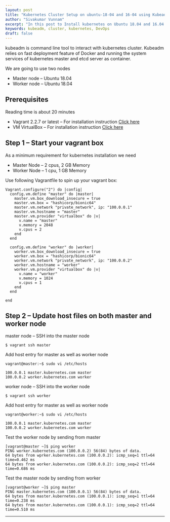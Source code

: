 ```yaml
---
layout: post
title: "Kubernetes Cluster Setup on ubuntu-18-04 and 16-04 using Kubeadm"
author: "Sivakumar Vunnam"
excerpt: "In this post to Install kubernetes on Ubuntu 18.04 and 16.04 we are going to create Kubernetes cluster along with kubeadm on Ubuntu 18.04"
keywords: kubeadm, cluster, kubernetes, DevOps
draft: false
---
```

kubeadm is command line tool to interact with kubernetes cluster. Kubeadm relies on fast deployment feature of Docker and running the system services of kubernetes master and etcd server as container.

We are going to use two nodes

* Master node – Ubuntu 18.04
* Worker node – Ubuntu 18.04

## Prerequisites

Reading time is about 20 minutes

* Vagrant 2.2.7 or latest – For installation instruction [Click here](https://www.vagrantup.com/downloads.html)
* VM VirtualBox – For installation instruction [Click here](https://www.virtualbox.org/wiki/Linux_Downloads)

## Step 1 – Start your vagrant box

As a minimum requirement for kubernetes installation we need

* Master Node – 2 cpus, 2 GB Memory
* Worker Node – 1 cpu, 1 GB Memory

Use following Vagrantfile to spin up your vagrant box:

```
Vagrant.configure("2") do |config|
  config.vm.define "master" do |master|
    master.vm.box_download_insecure = true    
    master.vm.box = "hashicorp/bionic64"
    master.vm.network "private_network", ip: "100.0.0.1"
    master.vm.hostname = "master"
    master.vm.provider "virtualbox" do |v|
      v.name = "master"
      v.memory = 2048
      v.cpus = 2
    end
  end

  config.vm.define "worker" do |worker|
    worker.vm.box_download_insecure = true 
    worker.vm.box = "hashicorp/bionic64"
    worker.vm.network "private_network", ip: "100.0.0.2"
    worker.vm.hostname = "worker"
    worker.vm.provider "virtualbox" do |v|
      v.name = "worker"
      v.memory = 1024
      v.cpus = 1
    end
  end

end

```
## Step 2 – Update host files on both master and worker node

master node – SSH into the master node

```
$ vagrant ssh master

```

Add host entry for master as well as worker node

```
vagrant@master:~$ sudo vi /etc/hosts

100.0.0.1 master.kubernetes.com master
100.0.0.2 worker.kubernetes.com worker

```
worker node – SSH into the worker node

```
$ vagrant ssh worker

```
Add host entry for master as well as worker node

```
vagrant@worker:~$ sudo vi /etc/hosts

100.0.0.1 master.kubernetes.com master
100.0.0.2 worker.kubernetes.com worker

```

Test the worker node by sending from master

```
[vagrant@master ~]$ ping worker
PING worker.kubernetes.com (100.0.0.2) 56(84) bytes of data.
64 bytes from wprker.kubernetes.com (100.0.0.2): icmp_seq=1 ttl=64 time=0.462 ms
64 bytes from worker.kubernetes.com (100.0.0.2): icmp_seq=2 ttl=64 time=0.686 ms

```
Test the master node by sending from worker

```
[vagrant@worker ~]$ ping master
PING master.kubernetes.com (100.0.0.1) 56(84) bytes of data.
64 bytes from master.kubernetes.com (100.0.0.1): icmp_seq=1 ttl=64 time=0.238 ms
64 bytes from master.kubernetes.com (100.0.0.1): icmp_seq=2 ttl=64 time=0.510 ms

```










---
